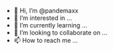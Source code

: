 - 👋 Hi, I’m @pandemaxx
- 👀 I’m interested in ...
- 🌱 I’m currently learning ...
- 💞️ I’m looking to collaborate on ...
- 📫 How to reach me ...

<!---
pandemaxx/pandemaxx is a ✨ special ✨ repository because its `README.md` (this file) appears on your GitHub profile.
You can click the Preview link to take a look at your changes.
--->
